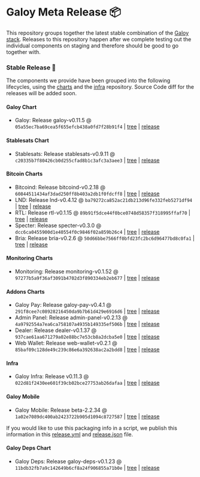 # Galoy Meta Release 📦

This repository groups together the latest stable combination of the [Galoy stack](https://github.com/GaloyMoney/awesome-galoy#tech-components). 
Releases to this repository happen after we complete testing out the individual components on staging and therefore should be good to go together with.

### Stable Release 🎉

The components we provide have been grouped into the following lifecycles, using the [charts](https://github.com/GaloyMoney/charts) and the [infra](https://github.com/GaloyMoney/galoy-infra) repository. 
Source Code diff for the releases will be added soon.

#### Galoy Chart
- Galoy: Release galoy-v0.11.5 @ `05a55ec7ba69cea5f655efcb438a0fd7f28b91f4` | [tree](https://github.com/GaloyMoney/charts/tree/05a55ec7ba69cea5f655efcb438a0fd7f28b91f4/charts/galoy) | [release](https://github.com/GaloyMoney/charts/releases/tag/galoy-v0.11.5)

#### Stablesats Chart
- Stablesats: Release stablesats-v0.9.11 @ `c20335b7f80426cb0d255cfad8b1c3afc3a3aee3` | [tree](https://github.com/GaloyMoney/charts/tree/c20335b7f80426cb0d255cfad8b1c3afc3a3aee3/charts/stablesats) | [release](https://github.com/GaloyMoney/charts/releases/tag/stablesats-v0.9.11)

#### Bitcoin Charts
- Bitcoind: Release bitcoind-v0.2.18 @ `60844511434af3dad250ff8b403a2db1f0fdcff8` | [tree](https://github.com/GaloyMoney/charts/tree/60844511434af3dad250ff8b403a2db1f0fdcff8/charts/bitcoind) | [release](https://github.com/GaloyMoney/charts/releases/tag/bitcoind-v0.2.18)
- LND: Release lnd-v0.4.12 @ `ba79272ca852ac21db213d96fe332feb5271df94` | [tree](https://github.com/GaloyMoney/charts/tree/ba79272ca852ac21db213d96fe332feb5271df94/charts/lnd) | [release](https://github.com/GaloyMoney/charts/releases/tag/lnd-v0.4.12)
- RTL: Release rtl-v0.1.15 @ `89b91f5dce44f0bce0748d58357f318995ffaf70` | [tree](https://github.com/GaloyMoney/charts/tree/89b91f5dce44f0bce0748d58357f318995ffaf70/charts/rtl) | [release](https://github.com/GaloyMoney/charts/releases/tag/rtl-v0.1.15)
- Specter: Release specter-v0.3.0 @ `dcc6ca0455900d1e40554f0c9846f02a859b26c4` | [tree](https://github.com/GaloyMoney/charts/tree/dcc6ca0455900d1e40554f0c9846f02a859b26c4/charts/specter) | [release](https://github.com/GaloyMoney/charts/releases/tag/specter-v0.3.0)
- Bria: Release bria-v0.2.6 @ `50d66bbe7566ff0bfd23fc2bc6d96477bd8c0fa1` | [tree](https://github.com/GaloyMoney/charts/tree/50d66bbe7566ff0bfd23fc2bc6d96477bd8c0fa1/charts/bria) | [release](https://github.com/GaloyMoney/charts/releases/tag/bria-v0.2.6)

#### Monitoring Charts
- Monitoring: Release monitoring-v0.1.52 @ `97277b5a9f36af3091b4702d3f890334eb2eb677` | [tree](https://github.com/GaloyMoney/charts/tree/97277b5a9f36af3091b4702d3f890334eb2eb677/charts/monitoring) | [release](https://github.com/GaloyMoney/charts/releases/tag/monitoring-v0.1.52)

#### Addons Charts
- Galoy Pay: Release galoy-pay-v0.4.1 @ `291f8cee7c08928216450da9b7b61d429e6916d6` | [tree](https://github.com/GaloyMoney/charts/tree/291f8cee7c08928216450da9b7b61d429e6916d6/charts/galoy-pay) | [release](https://github.com/GaloyMoney/charts/releases/tag/galoy-pay-v0.4.1)
- Admin Panel: Release admin-panel-v0.2.13 @ `4a9792554a7ea6ca758107a4935b149335ef506b` | [tree](https://github.com/GaloyMoney/charts/tree/4a9792554a7ea6ca758107a4935b149335ef506b/charts/admin-panel) | [release](https://github.com/GaloyMoney/charts/releases/tag/admin-panel-v0.2.13)
- Dealer: Release dealer-v0.1.37 @ `937cae61aa671279a02e88bc7e53cb8a2dcba5e0` | [tree](https://github.com/GaloyMoney/charts/tree/937cae61aa671279a02e88bc7e53cb8a2dcba5e0/charts/dealer) | [release](https://github.com/GaloyMoney/charts/releases/tag/dealer-v0.1.37)
- Web Wallet: Release web-wallet-v0.2.1 @ `85baf09c128de49c239c86e6a392638ac2a2bdd8` | [tree](https://github.com/GaloyMoney/charts/tree/85baf09c128de49c239c86e6a392638ac2a2bdd8/charts/web-wallet) | [release](https://github.com/GaloyMoney/charts/releases/tag/web-wallet-v0.2.1)

#### Infra

- Galoy Infra: Release v0.11.3 @ `022d81f2430ee601f39cb02bce27753ab26dafaa` | [tree](https://github.com/GaloyMoney/galoy-infra/tree/022d81f2430ee601f39cb02bce27753ab26dafaa) | [release](https://github.com/GaloyMoney/galoy-infra/releases/tag/v0.11.3)

#### Galoy Mobile

- Galoy Mobile: Release beta-2.2.34 @ `1a02e7089dc400ab2423722b905d1094c8727587` | [tree](https://github.com/GaloyMoney/galoy-mobile/tree/1a02e7089dc400ab2423722b905d1094c8727587) | [release](https://github.com/GaloyMoney/galoy-mobile/releases/tag/beta-2.2.34)

If you would like to use this packaging info in a script, we publish this information in this [release.yml](./release.yml) and [release.json](./release.json) file.

#### Galoy Deps Chart
- Galoy Deps: Release galoy-deps-v0.1.23 @ `11bdb32fb7a9c142649b6cf8a24f906855a71b0e` | [tree](https://github.com/GaloyMoney/charts/tree/11bdb32fb7a9c142649b6cf8a24f906855a71b0e/charts/galoy-deps) | [release](https://github.com/GaloyMoney/charts/releases/tag/galoy-deps-v0.1.23)
